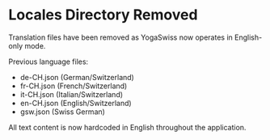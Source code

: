 # Locales Directory Removed

Translation files have been removed as YogaSwiss now operates in English-only mode.

Previous language files:
- de-CH.json (German/Switzerland)
- fr-CH.json (French/Switzerland) 
- it-CH.json (Italian/Switzerland)
- en-CH.json (English/Switzerland)
- gsw.json (Swiss German)

All text content is now hardcoded in English throughout the application.